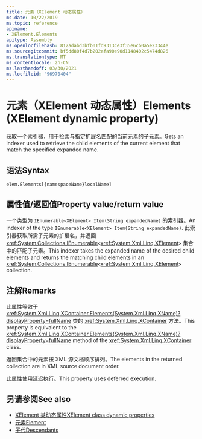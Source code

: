 ```yaml
---
title: 元素（XElement 动态属性）
ms.date: 10/22/2019
ms.topic: reference
apiname:
- XElement.Elements
apitype: Assembly
ms.openlocfilehash: 812adabd3bfb01fd9313ce3f35e6cb0a5e23344e
ms.sourcegitcommit: bf5dd80f4d7b202afa90e90d1148402c5474d826
ms.translationtype: MT
ms.contentlocale: zh-CN
ms.lasthandoff: 03/30/2021
ms.locfileid: "96970404"
---
```

# <a name="elements-xelement-dynamic-property"></a><span data-ttu-id="4ab7a-102">元素（XElement 动态属性）</span><span class="sxs-lookup"><span data-stu-id="4ab7a-102">Elements (XElement dynamic property)</span></span>

<span data-ttu-id="4ab7a-103">获取一个索引器，用于检索与指定扩展名匹配的当前元素的子元素。</span><span class="sxs-lookup"><span data-stu-id="4ab7a-103">Gets an indexer used to retrieve the child elements of the current element that match the specified expanded name.</span></span>

## <a name="syntax"></a><span data-ttu-id="4ab7a-104">语法</span><span class="sxs-lookup"><span data-stu-id="4ab7a-104">Syntax</span></span>

```xaml
elem.Elements[{namespaceName}localName]
```

## <a name="property-valuereturn-value"></a><span data-ttu-id="4ab7a-105">属性值/返回值</span><span class="sxs-lookup"><span data-stu-id="4ab7a-105">Property value/return value</span></span>

<span data-ttu-id="4ab7a-106">一个类型为 `IEnumerable<XElement> Item(String expandedName)` 的索引器。</span><span class="sxs-lookup"><span data-stu-id="4ab7a-106">An indexer of the type `IEnumerable<XElement> Item(String expandedName)`.</span></span> <span data-ttu-id="4ab7a-107">此索引器获取所需子元素的扩展名，并返回 <xref:System.Collections.IEnumerable>`<`<xref:System.Xml.Linq.XElement>`>` 集合中的匹配子元素。</span><span class="sxs-lookup"><span data-stu-id="4ab7a-107">This indexer takes the expanded name of the desired child elements and returns the matching child elements in an <xref:System.Collections.IEnumerable>`<`<xref:System.Xml.Linq.XElement>`>` collection.</span></span>

## <a name="remarks"></a><span data-ttu-id="4ab7a-108">注解</span><span class="sxs-lookup"><span data-stu-id="4ab7a-108">Remarks</span></span>

<span data-ttu-id="4ab7a-109">此属性等效于 <xref:System.Xml.Linq.XContainer.Elements(System.Xml.Linq.XName)?displayProperty=fullName> 类的 <xref:System.Xml.Linq.XContainer> 方法。</span><span class="sxs-lookup"><span data-stu-id="4ab7a-109">This property is equivalent to the <xref:System.Xml.Linq.XContainer.Elements(System.Xml.Linq.XName)?displayProperty=fullName> method of the <xref:System.Xml.Linq.XContainer> class.</span></span>

<span data-ttu-id="4ab7a-110">返回集合中的元素按 XML 源文档顺序排列。</span><span class="sxs-lookup"><span data-stu-id="4ab7a-110">The elements in the returned collection are in XML source document order.</span></span>

<span data-ttu-id="4ab7a-111">此属性使用延迟执行。</span><span class="sxs-lookup"><span data-stu-id="4ab7a-111">This property uses deferred execution.</span></span>

## <a name="see-also"></a><span data-ttu-id="4ab7a-112">另请参阅</span><span class="sxs-lookup"><span data-stu-id="4ab7a-112">See also</span></span>

- [<span data-ttu-id="4ab7a-113">XElement 类动态属性</span><span class="sxs-lookup"><span data-stu-id="4ab7a-113">XElement class dynamic properties</span></span>](attribute-xelement-dynamic-property.md)
- [<span data-ttu-id="4ab7a-114">元素</span><span class="sxs-lookup"><span data-stu-id="4ab7a-114">Element</span></span>](element-xelement-dynamic-property.md)
- [<span data-ttu-id="4ab7a-115">子代</span><span class="sxs-lookup"><span data-stu-id="4ab7a-115">Descendants</span></span>](descendants-xelement-dynamic-property.md)
